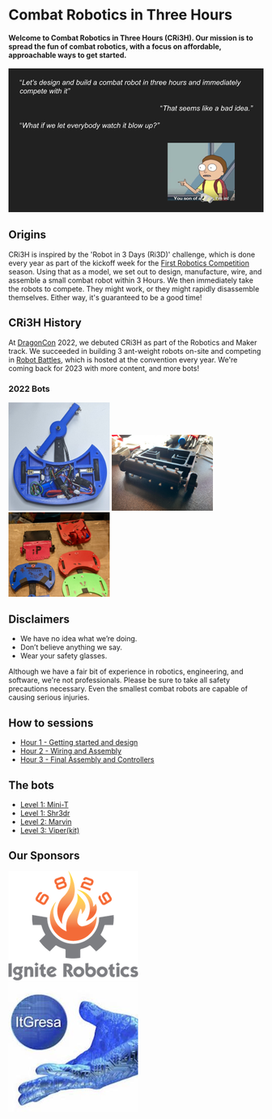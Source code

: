 # Combat Robotics in Three Hours

#### Welcome to Combat Robotics in Three Hours (CRi3H).  Our mission is to spread the fun of combat robotics, with a focus on affordable, approachable ways to get started.

![Cri3D splash](images/intro.png)

## Origins

CRi3H is inspired by the 'Robot in 3 Days (Ri3D)' challenge, which is done every year as part of the kickoff week for the [First Robotics Competition](https://www.firstinspires.org/robotics/frc) season.  Using that as a model, we set out to design, manufacture, wire, and assemble a small combat robot within 3 Hours.  We then immediately take the robots to compete.  They might work, or they might rapidly disassemble themselves.  Either way, it's guaranteed to be a good time!

## CRi3H History

At [DragonCon](https://www.dragoncon.org/) 2022, we debuted CRi3H as part of the Robotics and Maker track.  We succeeded in building 3 ant-weight robots on-site and competing in [Robot Battles](http://www.robotbattles.com/), which is hosted at the convention every year.  We're coming back for 2023 with more content, and more bots!

### 2022 Bots

<img src="images/mini-t.jpg" width="200"/>
<img src="images/shr3dr.jpg" width="200"/>
<img src="images/2022Bots.jpg" width="200"/>


## Disclaimers

* We have no idea what we’re doing.
* Don’t believe anything we say.
* Wear your safety glasses.

Although we have a fair bit of experience in robotics, engineering, and software, we're not professionals.  Please be sure to take all safety precautions necessary.  Even the smallest combat robots are capable of causing serious injuries.


## How to sessions
* [Hour 1 - Getting started and design](sessions/session1/)
* [Hour 2 - Wiring and Assembly](sessions/session2/)
* [Hour 3 - Final Assembly and Controllers](sessions/session3/)

## The bots
* [Level 1: Mini-T](bots/mini-t/)
* [Level 1: Shr3dr](bots/shr3d3r/)
* [Level 2: Marvin](bots/marvin/)
* [Level 3: Viper(kit)](bots/viper/)


## Our Sponsors
[![Ignite Robotics](images/ignite.png)](https://igniterobotics.com)
[![ItGresa Robotics](images/itgresa.jpg)](https://itgresa.com/)
